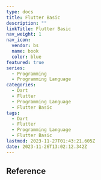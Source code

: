 ```yaml
---
type: docs
title: Flutter Basic
description: ""
linkTitle: Flutter Basic
nav_weight: 1
nav_icon:
  vendor: bs
  name: book
  color: blue
featured: true
series:
  - Programming
  - Programming Language
categories:
  - Dart
  - Flutter
  - Programming Language
  - Flutter Basic
tags:
  - Dart
  - Flutter
  - Programming Language
  - Flutter Basic
lastmod: 2023-11-27T01:43:21.605Z
date: 2023-11-26T13:02:12.342Z
---
```


## Reference
